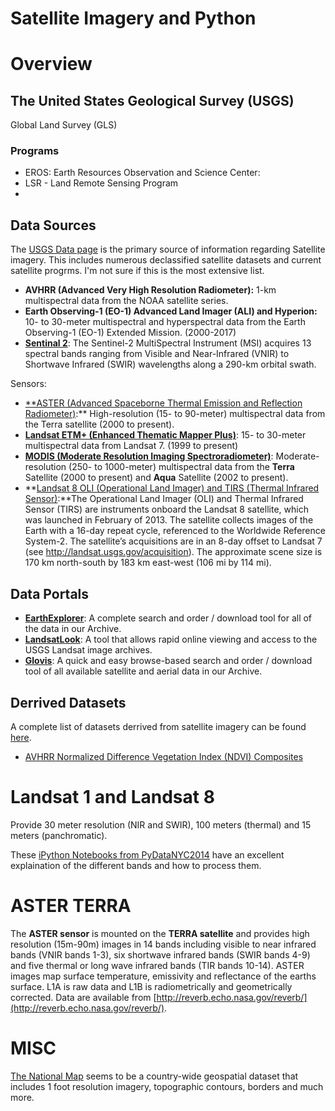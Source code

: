 # Satellite Imagery and Python

# Overview

## The United States Geological Survey (USGS)

Global Land Survey (GLS)

### Programs
- EROS: Earth Resources Observation and Science Center:
- LSR - Land Remote Sensing Program
- 

## Data Sources
The [USGS Data page](https://eros.usgs.gov/satellite-imagery) is the primary source of information regarding Satellite imagery.  This includes numerous declassified satellite datasets and current satellite progrms.  I'm not sure if this is the most extensive list.

- **AVHRR (Advanced Very High Resolution Radiometer):** 1-km multispectral data from the NOAA satellite series.
- **Earth Observing-1 (EO-1) Advanced Land Imager (ALI) and Hyperion:** 10- to 30-meter multispectral and hyperspectral data from the Earth Observing-1 (EO-1) Extended Mission. (2000-2017)
- **[Sentinal 2](https://lta.cr.usgs.gov/sentinel_2)**: The Sentinel-2 MultiSpectral Instrument (MSI) acquires 13 spectral bands ranging from Visible and Near-Infrared (VNIR) to Shortwave Infrared (SWIR) wavelengths along a 290-km orbital swath.

Sensors:
- [**ASTER (Advanced Spaceborne Thermal Emission and Reflection Radiometer)](https://lpdaac.usgs.gov/dataset_discovery/aster):** High-resolution (15- to 90-meter) multispectral data from the Terra satellite (2000 to present).
- **[Landsat ETM+ (Enhanced Thematic Mapper Plus)](https://lta.cr.usgs.gov/LETMP)**: 15- to 30-meter multispectral data from Landsat 7. (1999 to present)
- **[MODIS (Moderate Resolution Imaging Spectroradiometer)](https://lpdaac.usgs.gov/dataset_discovery/modis)**: Moderate-resolution (250- to 1000-meter) multispectral data from the **Terra** Satellite (2000 to present) and **Aqua** Satellite (2002 to present).
- **[Landsat 8 OLI (Operational Land Imager) and TIRS (Thermal Infrared Sensor)](https://lta.cr.usgs.gov/L8):**The Operational Land Imager (OLI) and Thermal Infrared Sensor (TIRS) are instruments onboard the Landsat 8 satellite, which was launched in February of 2013. The satellite collects images of the Earth with a 16-day repeat cycle, referenced to the Worldwide Reference System-2. The satellite’s acquisitions are in an 8-day offset to Landsat 7 (see http://landsat.usgs.gov/acquisition). The approximate scene size is 170 km north-south by 183 km east-west (106 mi by 114 mi).

## Data Portals
- **[EarthExplorer](https://earthexplorer.usgs.gov/)**: A complete search and order / download tool for all of the data in our Archive.
- **[LandsatLook](https://landsatlook.usgs.gov/)**: A tool that allows rapid online viewing and access to the USGS Landsat image archives.
- **[Glovis](http://glovis.usgs.gov/)**: A quick and easy browse-based search and order / download tool of all available satellite and aerial data in our Archive.

## Derrived Datasets
A complete list of datasets derrived from satellite imagery can be found [here](https://eros.usgs.gov/land-cover).

- [AVHRR Normalized Difference Vegetation Index (NDVI) Composites](https://lta.cr.usgs.gov/NDVI)

# Landsat 1 and Landsat 8 
Provide 30 meter resolution (NIR and SWIR), 100 meters (thermal) and 15 meters (panchromatic).  

These [iPython Notebooks from PyDataNYC2014](https://github.com/HyperionAnalytics/PyDataNYC2014) have an excellent explaination of the different bands and how to process them. 

# ASTER TERRA
The **ASTER sensor** is mounted on the **TERRA satellite** and provides high resolution (15m-90m) images in 14 bands including visible to near infrared bands (VNIR bands 1-3), six shortwave infrared bands (SWIR bands 4-9) and five thermal or long wave infrared bands (TIR bands 10-14).  ASTER images map surface temperature, emissivity and reflectance of the earths surface.  L1A is raw data and L1B is radiometrically and geometrically corrected.  Data are available from [http://reverb.echo.nasa.gov/reverb/](http://reverb.echo.nasa.gov/reverb/).

# MISC

[The National Map](https://viewer.nationalmap.gov/viewer/) seems to be a country-wide geospatial dataset that includes 1 foot resolution imagery, topographic contours, borders and much more.

